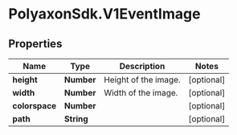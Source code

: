 # PolyaxonSdk.V1EventImage

## Properties

Name | Type | Description | Notes
------------ | ------------- | ------------- | -------------
**height** | **Number** | Height of the image. | [optional] 
**width** | **Number** | Width of the image. | [optional] 
**colorspace** | **Number** |  | [optional] 
**path** | **String** |  | [optional] 


